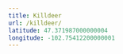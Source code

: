 ```yaml
---
title: Killdeer
url: /killdeer/
latitude: 47.371987000000004
longitude: -102.75412200000001
---
```

